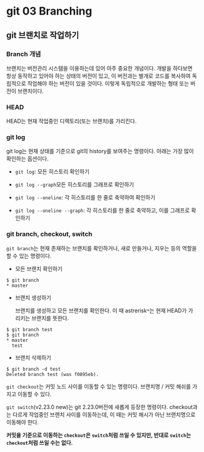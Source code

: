# git 03 Branching

## git 브랜치로 작업하기

### Branch 개념

브랜치는 버전관리 시스템을 이용하는데 있어 아주 중요한 개념이다. 개발을 하다보면 항상 동작하고 있어야 하는 상태의 버전이 있고, 이 버전과는 별개로 코드를 복사하여 독립적으로 작업해야 하는 버전이 있을 것이다. 이렇게 독립적으로 개발하는 형태 또는 버전이 브랜치이다.

### HEAD

HEAD는 현재 작업중인 디렉토리(또는 브랜치)를 가리킨다. 

### git log

git log는 현재 상태를 기준으로 git의 history를 보여주는 명령이다. 아래는 가장 많이 확인하는 옵션이다.

- `git log`: 모든 히스토리 확인하기

- `git log --graph`모든 히스토리를 그래프로 확인하기
- `git log --oneline`: 각 히스토리를 한 줄로 축약하여 확인하기
- `git log --oneline --graph`: 각 히스토리를 한 줄로 축약하고, 이를 그래프로 확인하기

### git branch, checkout, switch

`git branch`는 현재 존재하는 브랜치를 확인하거나, 새로 만들거나, 지우는 등의 역할을 할 수 있는 명령이다.

- 모든 브랜치 확인하기

```shell
$ git branch
* master
```

- 브랜치 생성하기

  브랜치를 생성하고 모든 브랜치를 확인한다. 이 때 astrerisk`*`는 현재 HEAD가 가리키는 브랜치를 뜻한다.

```shell
$ git branch test
$ git branch
* master
  test
```

- 브랜치 삭제하기

```shell
$ git branch -d test
Deleted branch test (was f0895eb).
```

`git checkout`는 커밋 노드 사이를 이동할 수 있는 명령이다. 브랜치명 / 커밋 해쉬를 가지고 이동할 수 있다.

`git switch`(v2.23.0 new)는 git 2.23.0버전에 새롭게 등장한 명령이다. checkout과는 다르게 작업중인 브랜치 사이를 이동하는데, 이 때는 커밋 해시가 아닌 브랜치명으로 이동해야 한다.

**커밋을 기준으로 이동하는 `checkout`은 `switch`처럼 쓰일 수 있지만, 반대로 `switch`는 `checkout`처럼 쓰일 수는 없다.**